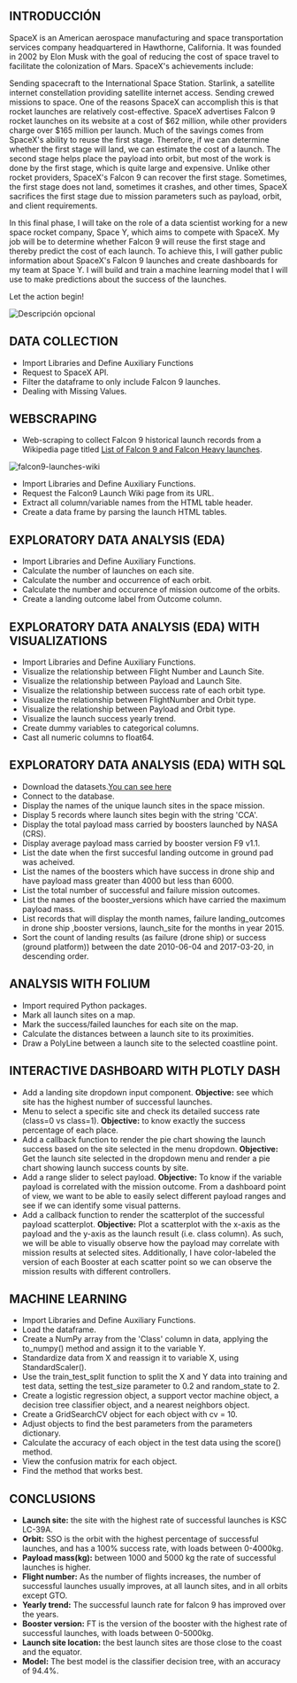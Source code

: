 ## INTRODUCCIÓN
SpaceX is an American aerospace manufacturing and space transportation services company headquartered in Hawthorne, California. It was founded in 2002 by Elon Musk with the goal of reducing the cost of space travel to facilitate the colonization of Mars. SpaceX's achievements include:

Sending spacecraft to the International Space Station.
Starlink, a satellite internet constellation providing satellite internet access.
Sending crewed missions to space.
One of the reasons SpaceX can accomplish this is that rocket launches are relatively cost-effective. SpaceX advertises Falcon 9 rocket launches on its website at a cost of $62 million, while other providers charge over $165 million per launch. Much of the savings comes from SpaceX's ability to reuse the first stage. Therefore, if we can determine whether the first stage will land, we can estimate the cost of a launch. The second stage helps place the payload into orbit, but most of the work is done by the first stage, which is quite large and expensive. Unlike other rocket providers, SpaceX's Falcon 9 can recover the first stage. Sometimes, the first stage does not land, sometimes it crashes, and other times, SpaceX sacrifices the first stage due to mission parameters such as payload, orbit, and client requirements.

In this final phase, I will take on the role of a data scientist working for a new space rocket company, Space Y, which aims to compete with SpaceX. My job will be to determine whether Falcon 9 will reuse the first stage and thereby predict the cost of each launch. To achieve this, I will gather public information about SpaceX's Falcon 9 launches and create dashboards for my team at Space Y. I will build and train a machine learning model that I will use to make predictions about the success of the launches.

Let the action begin!

![Descripción opcional](C:/Users/carme/Desktop/COHETE.gif)


## DATA COLLECTION

* Import Libraries and Define Auxiliary Functions
* Request to SpaceX API.
* Filter the dataframe to only include Falcon 9 launches.
* Dealing with Missing Values.

## WEBSCRAPING

* Web-scraping to collect Falcon 9 historical launch records from a Wikipedia page titled [List of Falcon 9 and Falcon Heavy launches](https://en.wikipedia.org/wiki/List_of_Falcon_9_and_Falcon_Heavy_launches).

![falcon9-launches-wiki](https://github.com/user-attachments/assets/af0df148-3f39-409b-9199-55213969a221)

* Import Libraries and Define Auxiliary Functions.
* Request the Falcon9 Launch Wiki page from its URL.
* Extract all column/variable names from the HTML table header.
* Create a data frame by parsing the launch HTML tables.

## EXPLORATORY DATA ANALYSIS (EDA)

* Import Libraries and Define Auxiliary Functions.
* Calculate the number of launches on each site.
* Calculate the number and occurrence of each orbit.
* Calculate the number and occurence of mission outcome of the orbits.
* Create a landing outcome label from Outcome column.

## EXPLORATORY DATA ANALYSIS (EDA) WITH VISUALIZATIONS

* Import Libraries and Define Auxiliary Functions.
* Visualize the relationship between Flight Number and Launch Site.
* Visualize the relationship between Payload and Launch Site.
* Visualize the relationship between success rate of each orbit type.
* Visualize the relationship between FlightNumber and Orbit type.
* Visualize the relationship between Payload and Orbit type.
* Visualize the launch success yearly trend.
* Create dummy variables to categorical columns.
* Cast all numeric columns to float64.

## EXPLORATORY DATA ANALYSIS (EDA) WITH SQL

* Download the datasets.[You can see here](https://github.com/Mai-de-jerez/IBM_Applied_Data_Science_Capstone/blob/main/DATASET/Spacex.csv)
* Connect to the database.
* Display the names of the unique launch sites in the space mission.
* Display 5 records where launch sites begin with the string 'CCA'.
* Display the total payload mass carried by boosters launched by NASA (CRS).
* Display average payload mass carried by booster version F9 v1.1.
* List the date when the first succesful landing outcome in ground pad was acheived.
* List the names of the boosters which have success in drone ship and have payload mass greater than 4000 but less than 6000.
* List the total number of successful and failure mission outcomes.
* List the names of the booster_versions which have carried the maximum payload mass.
* List records that will display the month names, failure landing_outcomes in drone ship ,booster versions, launch_site for the months in year 2015.
* Sort the count of landing results (as failure (drone ship) or success (ground platform)) between the date 2010-06-04 and 2017-03-20, in descending order.

## ANALYSIS WITH FOLIUM

* Import required Python packages.
* Mark all launch sites on a map.
* Mark the success/failed launches for each site on the map.
* Calculate the distances between a launch site to its proximities.
* Draw a PolyLine between a launch site to the selected coastline point.

## INTERACTIVE DASHBOARD WITH PLOTLY DASH


* Add a landing site dropdown input component.
  **Objective:** see which site has the highest number of successful launches.
* Menu to select a specific site and check its detailed success rate (class=0 vs class=1).
  **Objective:** to know exactly the success percentage of each place.
* Add a callback function to render the pie chart showing the launch success based on the site selected in the menu
dropdown.
  **Objective:** Get the launch site selected in the dropdown menu and render a pie chart showing launch success counts by site.
* Add a range slider to select payload.
  **Objective:** To know if the variable payload is correlated with the mission outcome. From a dashboard point of view, we want to be able to easily select different payload ranges and see if we can identify some visual patterns.
* Add a callback function to render the scatterplot of the successful payload scatterplot.
  **Objective:** Plot a scatterplot with the x-axis as the payload and the y-axis as the launch result (i.e. class column). As such, we will be able to visually observe how the payload may correlate with mission results at selected sites. Additionally, I have color-labeled the version of each Booster at each scatter point so we can observe the mission results with different controllers.

## MACHINE LEARNING

* Import Libraries and Define Auxiliary Functions.
* Load the dataframe.
* Create a NumPy array from the 'Class' column in data, applying the to_numpy() method and assign it to the variable Y.
* Standardize data from X and reassign it to variable X, using StandardScaler().
* Use the train_test_split function to split the X and Y data into training and test data, setting the test_size parameter 
 to 0.2 and random_state to 2.
* Create a logistic regression object, a support vector machine object, a decision tree classifier object, and a nearest neighbors object.
* Create a GridSearchCV object for each object with cv = 10.
* Adjust objects to find the best parameters from the parameters dictionary.
* Calculate the accuracy of each object in the test data using the score() method.
* View the confusion matrix for each object.
* Find the method that works best.

## CONCLUSIONS

* **Launch site:** the site with the highest rate of successful launches is KSC LC-39A.
* **Orbit:** SSO is the orbit with the highest percentage of successful launches, and has a 100% success rate, with loads between 0-4000kg.
* **Payload mass(kg):** between 1000 and 5000 kg the rate of successful launches is higher.
* **Flight number:** As the number of flights increases, the number of successful launches usually improves, at all launch sites, and in all orbits except GTO.
* **Yearly trend:** The successful launch rate for falcon 9 has improved over the years.
* **Booster version:** FT is the version of the booster with the highest rate of successful launches, with loads between 0-5000kg.
* **Launch site location:** the best launch sites are those close to the coast and the equator.
* **Model:** The best model is the classifier decision tree, with an accuracy of 94.4%.










